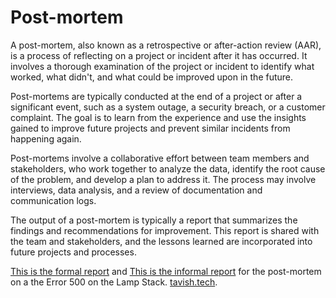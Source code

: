 # Post-mortem

A post-mortem, also known as a retrospective or after-action review (AAR), is a
process of reflecting on a project or incident after it has occurred. It
involves a thorough examination of the project or incident to identify what
worked, what didn't, and what could be improved upon in the future.

Post-mortems are typically conducted at the end of a project or after a
significant event, such as a system outage, a security breach, or a customer
complaint. The goal is to learn from the experience and use the insights gained
to improve future projects and prevent similar incidents from happening again.

Post-mortems involve a collaborative effort between team members and
stakeholders, who work together to analyze the data, identify the root cause of
the problem, and develop a plan to address it. The process may involve
interviews, data analysis, and a review of documentation and communication logs.

The output of a post-mortem is typically a report that summarizes the findings
and recommendations for improvement. This report is shared with the team and
stakeholders, and the lessons learned are incorporated into future projects and
processes.

[This is the formal report](https://medium.com/@ri.remiisola/postmortem-internal-server-error-500-86b44a812c60)
and [This is the informal report](https://medium.com/@ri.remiisola/postmortem-error-500-on-the-lamp-stack-aca6fe50f165)
for the post-mortem on a the Error 500 on the Lamp Stack.
[tavish.tech](https://tavish.tech).
